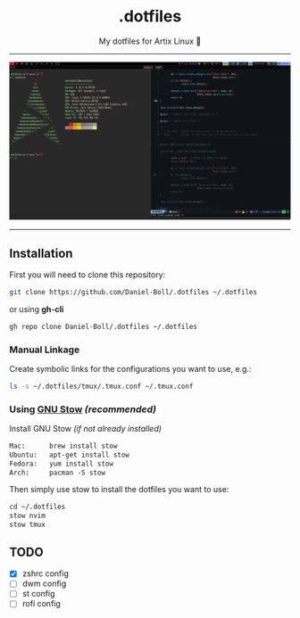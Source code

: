 # <h1 align="center">.dotfiles</h1>

<p align="center">
My dotfiles for Artix Linux 🐧
</p>

---

<p align="center">
  <img src="https://github.com/Daniel-Boll/.dotfiles/blob/main/.images/screenshot.png" width=800>
</p>

---

## Installation

First you will need to clone this repository:

```bash
git clone https://github.com/Daniel-Boll/.dotfiles ~/.dotfiles
```

or using **gh-cli**

```bash
gh repo clone Daniel-Boll/.dotfiles ~/.dotfiles
```

### Manual Linkage

Create symbolic links for the configurations you want to use, e.g.:

```bash
ls -s ~/.dotfiles/tmux/.tmux.conf ~/.tmux.conf
```

### Using [GNU Stow](https://www.gnu.org/software/stow/) _(recommended)_
Install GNU Stow _(if not already installed)_

    Mac:      brew install stow
    Ubuntu:   apt-get install stow
    Fedora:   yum install stow
    Arch:     pacman -S stow

Then simply use stow to install the dotfiles you want to use:
```
cd ~/.dotfiles
stow nvim
stow tmux
```

## TODO

- [X] zshrc config
- [ ] dwm config
- [ ] st config
- [ ] rofi config
